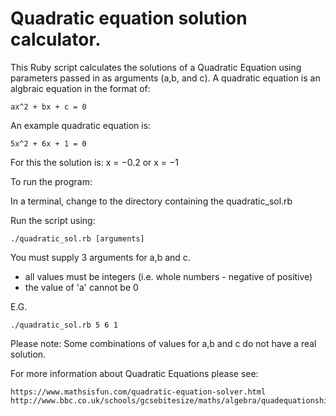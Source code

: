 Quadratic equation solution calculator.
======================================

This Ruby script calculates the solutions of a Quadratic Equation using parameters passed in as arguments (a,b, and c). A quadratic equation is an algbraic equation in the format of:  

```
ax^2 + bx + c = 0
```

An example quadratic equation is:

```
5x^2 + 6x + 1 = 0
```

For this the solution is: x = −0.2 or x = −1

To run the program:

In a terminal, change to the directory containing the quadratic_sol.rb

Run the script using:

```
./quadratic_sol.rb [arguments]
```

You must supply 3 arguments for a,b and c.

* all values must be integers (i.e. whole numbers - negative of positive)
* the value of 'a' cannot be 0

E.G.

```
./quadratic_sol.rb 5 6 1
```
Please note: Some combinations of values for a,b and c do not have a real solution.

For more information about Quadratic Equations please see:
```
https://www.mathsisfun.com/quadratic-equation-solver.html
http://www.bbc.co.uk/schools/gcsebitesize/maths/algebra/quadequationshirev3.shtml
```
